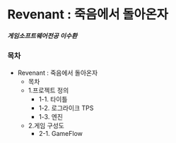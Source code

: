 # Revenant : 죽음에서 돌아온자
##### 게임소프트웨어전공 이수환

### 목차
* Revenant : 죽음에서 돌아온자
  - 목차
  - 1.프로젝트 정의
    + 1-1. 타이틀
    + 1-2. 로그라이크 TPS 
    + 1-3. 엔진 
  - 2.게임 구성도 
    + 2-1. GameFlow
